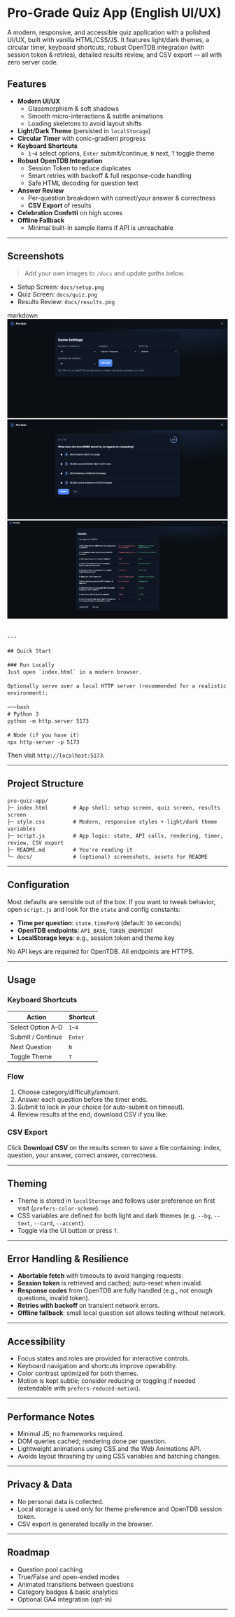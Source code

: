 # Pro-Grade Quiz App (English UI/UX)

A modern, responsive, and accessible quiz application with a polished UI/UX, built with vanilla HTML/CSS/JS. It features light/dark themes, a circular timer, keyboard shortcuts, robust OpenTDB integration (with session token & retries), detailed results review, and CSV export — all with zero server code.

## Features
- **Modern UI/UX**
  - Glassmorphism & soft shadows
  - Smooth micro-interactions & subtle animations
  - Loading skeletons to avoid layout shifts
- **Light/Dark Theme** (persisted in `localStorage`)
- **Circular Timer** with conic-gradient progress
- **Keyboard Shortcuts**
  - `1`–`4` select options, `Enter` submit/continue, `N` next, `T` toggle theme
- **Robust OpenTDB Integration**
  - Session Token to reduce duplicates
  - Smart retries with backoff & full response-code handling
  - Safe HTML decoding for question text
- **Answer Review**
  - Per-question breakdown with correct/your answer & correctness
  - **CSV Export** of results
- **Celebration Confetti** on high scores
- **Offline Fallback**
  - Minimal built-in sample items if API is unreachable

---

## Screenshots
> Add your own images to `/docs` and update paths below.

- Setup Screen: `docs/setup.png`  
- Quiz Screen: `docs/quiz.png`  
- Results Review: `docs/results.png`

markdown
![Setup](docs/1.png)
![Quiz](docs/2.png)
![Results](docs/3.png)
~~~

---

## Quick Start

### Run Locally
Just open `index.html` in a modern browser.

Optionally serve over a local HTTP server (recommended for a realistic environment):

~~~bash
# Python 3
python -m http.server 5173

# Node (if you have it)
npx http-server -p 5173
~~~

Then visit `http://localhost:5173`.

---

## Project Structure
~~~text
pro-quiz-app/
├─ index.html        # App shell: setup screen, quiz screen, results screen
├─ style.css         # Modern, responsive styles + light/dark theme variables
├─ script.js         # App logic: state, API calls, rendering, timer, review, CSV export
├─ README.md         # You're reading it
└─ docs/             # (optional) screenshots, assets for README
~~~

---

## Configuration

Most defaults are sensible out of the box. If you want to tweak behavior, open `script.js` and look for the `state` and config constants:

- **Time per question**: `state.timePerQ` (default: `30` seconds)
- **OpenTDB endpoints**: `API_BASE`, `TOKEN_ENDPOINT`
- **LocalStorage keys**: e.g., session token and theme key

No API keys are required for OpenTDB. All endpoints are HTTPS.

---

## Usage

### Keyboard Shortcuts
| Action               | Shortcut     |
|----------------------|--------------|
| Select Option A–D    | `1`–`4`      |
| Submit / Continue    | `Enter`      |
| Next Question        | `N`          |
| Toggle Theme         | `T`          |

### Flow
1. Choose category/difficulty/amount.
2. Answer each question before the timer ends.
3. Submit to lock in your choice (or auto-submit on timeout).
4. Review results at the end; download CSV if you like.

### CSV Export
Click **Download CSV** on the results screen to save a file containing: index, question, your answer, correct answer, correctness.

---

## Theming

- Theme is stored in `localStorage` and follows user preference on first visit (`prefers-color-scheme`).
- CSS variables are defined for both light and dark themes (e.g. `--bg`, `--text`, `--card`, `--accent`).
- Toggle via the UI button or press `T`.

---

## Error Handling & Resilience

- **Abortable fetch** with timeouts to avoid hanging requests.
- **Session token** is retrieved and cached; auto-reset when invalid.
- **Response codes** from OpenTDB are fully handled (e.g., not enough questions, invalid token).
- **Retries with backoff** on transient network errors.
- **Offline fallback**: small local question set allows testing without network.

---

## Accessibility

- Focus states and roles are provided for interactive controls.
- Keyboard navigation and shortcuts improve operability.
- Color contrast optimized for both themes.
- Motion is kept subtle; consider reducing or toggling if needed (extendable with `prefers-reduced-motion`).

---

## Performance Notes

- Minimal JS; no frameworks required.
- DOM queries cached; rendering done per question.
- Lightweight animations using CSS and the Web Animations API.
- Avoids layout thrashing by using CSS variables and batching changes.

---

## Privacy & Data

- No personal data is collected.
- Local storage is used only for theme preference and OpenTDB session token.
- CSV export is generated locally in the browser.

---

## Roadmap
- Question pool caching
- True/False and open-ended modes
- Animated transitions between questions
- Category badges & basic analytics
- Optional GA4 integration (opt-in)

---
